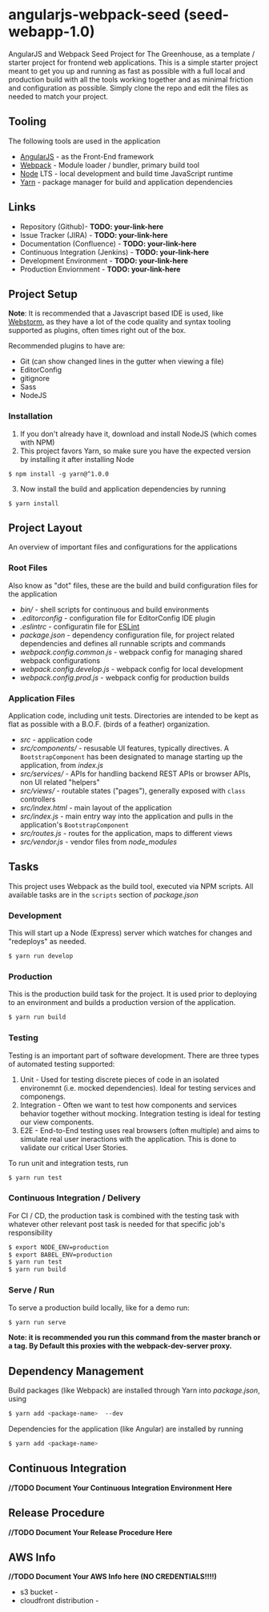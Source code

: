 # angularjs-webpack-seed (seed-webapp-1.0)
AngularJS and Webpack Seed Project for The Greenhouse, as a template / starter project for frontend web applications.
This is a simple starter project meant to get you up and running as fast as possible with a full local and production
build with all the tools working together and as minimal friction and configuration as possible.  Simply clone the
repo and edit the files as needed to match your project.

## Tooling
The following tools are used in the application

- [AngularJS][] - as the Front-End framework
- [Webpack][] - Module loader / bundler, primary build tool
- [Node][] LTS - local development and build time JavaScript runtime
- [Yarn][] - package manager for build and application dependencies

[Node]: https://nodejs.org/
[Yarn]: https://yarnpkg.com/en/
[AngularJS]: https://angularjs.io/
[Webpack]: https://webpack.github.io/

## Links
* Repository (Github)- **TODO: your-link-here**
* Issue Tracker (JIRA) - **TODO: your-link-here**
* Documentation (Confluence) - **TODO: your-link-here**
* Continuous Integration (Jenkins) - **TODO: your-link-here**
* Development Environment - **TODO: your-link-here**
* Production Enviornment - **TODO: your-link-here**

## Project Setup
**Note**: It is recommended that a Javascript based IDE is used, like [Webstorm][],
as they have a lot of the code quality and syntax tooling supported as plugins, often times right out of the box.

Recommended plugins to have are:
- Git (can show changed lines in the gutter when viewing a file)
- EditorConfig
- gitignore
- Sass
- NodeJS

[Webstorm]: https://www.jetbrains.com/webstorm/

### Installation

1. If you don't already have it, download and install NodeJS (which comes with NPM)
2. This project favors Yarn, so make sure you have the expected version by installing it after installing Node

```
$ npm install -g yarn@^1.0.0
```

3) Now install the build and application dependencies by running 

```
$ yarn install
```

## Project Layout
An overview of important files and configurations for the applications

### Root Files
Also know as "dot" files, these are the build and build configuration files for the application

* _bin/_ - shell scripts for continuous and build environments
* _.editorconfig_ - configuration file for EditorConfig IDE plugin
* _.eslintrc_ - configuratin file for [ESLint](http://eslint.org/)
* _package.json_ - dependency configuration file, for project related dependencies and defines all runnable scripts and commands
* _webpack.config.common.js_ - webpack config for managing shared webpack configurations
* _webpack.config.develop.js_ - webpack config for local development
* _webpack.config.prod.js_ - webpack config for production builds

### Application Files
Application code, including unit tests.  Directories are intended to be kept as flat as possible with a B.O.F. (birds of
a feather) organization.
* _src_ - application code
* _src/components/_ - resusable UI features, typically directives.  A `BootstrapComponent` has been designated to manage starting up the application, from _index.js_
* _src/services/_ -  APIs for handling backend REST APIs or browser APIs, non UI related "helpers"
* _src/views/_ -  routable states ("pages"), generally exposed with `class` controllers
* _src/index.html_ - main layout of the application
* _src/index.js_ - main entry way into the application and pulls in the application's `BootstrapComponent`
* _src/routes.js_ - routes for the application, maps to different views
* _src/vendor.js_ - vendor files from _node_modules_

## Tasks
This project uses Webpack as the build tool, executed via NPM scripts.  All available tasks are in the `scripts`
section of _package.json_

### Development
This will start up a Node (Express) server which watches for changes and "redeploys" as needed.

```bash
$ yarn run develop
```

### Production
This is the production build task for the project.  It is used prior to deploying to an environment and builds a
production version of the application.

```bash
$ yarn run build
```

###  Testing
Testing is an important part of software development.  There are three types of automated testing supported:

1. Unit - Used for testing discrete pieces of code in an isolated environemnt (i.e. mocked dependencies).  Ideal for testing services and componengs.
2. Integration - Often we want to test how components and services behavior together without mocking.  Integration testing is ideal for testing our view components.
3. E2E - End-to-End testing uses real browsers (often multiple) and aims to simulate real user ineractions with the application.  This is done to validate our critical User Stories.

To run unit and integration tests, run

```bash
$ yarn run test
```

### Continuous Integration / Delivery
For CI / CD, the production task is combined with the testing task with whatever other relevant post task is needed for that specific job's responsibility

```bash
$ export NODE_ENV=production
$ export BABEL_ENV=production
$ yarn run test
$ yarn run build
```

### Serve / Run
To serve a production build locally, like for a demo run:

```bash
$ yarn run serve
```

**Note: it is recommended you run this command from the master branch or a tag.  By Default this proxies with the
 webpack-dev-server proxy.**


## Dependency Management
Build packages (like Webpack) are installed through Yarn into _package.json_, using

```bash
$ yarn add <package-name>  --dev
```

Dependencies for the application (like Angular) are installed by running

```bash
$ yarn add <package-name>
```


## Continuous Integration
**//TODO Document Your Continuous Integration Environment Here**


## Release Procedure
**//TODO Document Your Release Procedure Here**


## AWS Info
**//TODO Document Your AWS Info here (NO CREDENTIALS!!!!)**
* s3 bucket -
* cloudfront distribution -